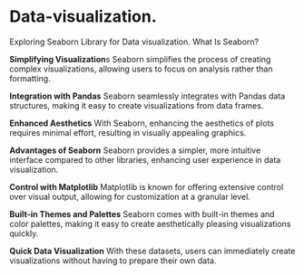 # Data-visualization.
Exploring Seaborn Library for Data visualization.
What Is Seaborn?

**Simplifying Visualization**s
Seaborn simplifies the process of creating complex visualizations, allowing users to focus on analysis rather than formatting.

**Integration with Pandas**
Seaborn seamlessly integrates with Pandas data structures, making it easy to create visualizations from data frames.

**Enhanced Aesthetics**
With Seaborn, enhancing the aesthetics of plots requires minimal effort, resulting in visually appealing graphics.

**Advantages of Seaborn**
Seaborn provides a simpler, more intuitive interface compared to other libraries, enhancing user experience in data visualization.

**Control with Matplotlib**
Matplotlib is known for offering extensive control over visual output, allowing for customization at a granular level.

**Built-in Themes and Palettes**
Seaborn comes with built-in themes and color palettes, making it easy to create aesthetically pleasing visualizations quickly.

**Quick Data Visualization**
With these datasets, users can immediately create visualizations without having to prepare their own data.


